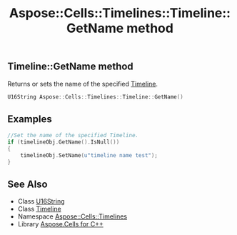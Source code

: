 ﻿---
title: Aspose::Cells::Timelines::Timeline::GetName method
linktitle: GetName
second_title: Aspose.Cells for C++ API Reference
description: 'Aspose::Cells::Timelines::Timeline::GetName method. Returns or sets the name of the specified Timeline in C++.'
type: docs
weight: 800
url: /cpp/aspose.cells.timelines/timeline/getname/
---
## Timeline::GetName method


Returns or sets the name of the specified [Timeline](../).

```cpp
U16String Aspose::Cells::Timelines::Timeline::GetName()
```


## Examples


```cpp
//Set the name of the specified Timeline.
if (timelineObj.GetName().IsNull())
{
    timelineObj.SetName(u"timeline name test");
}
```

## See Also

* Class [U16String](../../../aspose.cells/u16string/)
* Class [Timeline](../)
* Namespace [Aspose::Cells::Timelines](../../)
* Library [Aspose.Cells for C++](../../../)
